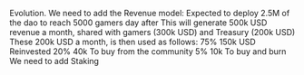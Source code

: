 
Evolution.
We need to add the Revenue model:
    Expected to deploy 2.5M of the dao to reach 5000 gamers day after
    This will generate 500k USD revenue a month, shared with gamers (300k USD) and Treasury (200k USD)
    These 200k USD a month, is then used as follows:
    75% 150k USD Reinvested
    20% 40k To buy from the community
    5%  10k To buy and burn
We need to add Staking